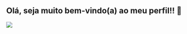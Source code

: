 ## Olá, seja muito bem-vindo(a) ao meu perfil!! 👋

![](https://tenor.com/pt-BR/view/luciano-eduardo-bom-dia-gif-8655211570709462897)
